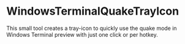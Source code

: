 # WindowsTerminalQuakeTrayIcon
This small tool creates a tray-icon to quickly use the quake mode in Windows Terminal preview with just one click or per hotkey.
